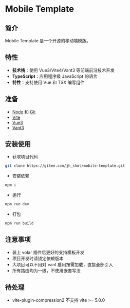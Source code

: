 # Mobile Template

## 简介

Mobile Template 是一个开源的移动端模版。

## 特性

- **技术栈**：使用 Vue3/Vite4/Vant3 等前端前沿技术开发
- **TypeScript**：应用程序级 JavaScript 的语言
- **特性**：支持使用 Vue 和 TSX 编写组件

## 准备

- [Node](http://nodejs.org/) 和 [Git](https://git-scm.com/)
- [Vite](https://vitejs.dev/)
- [Vue3](https://v3.cn.vuejs.org/guide/introduction.html)
- [Vant3](https://youzan.github.io/vant/v3/#/zh-CN)

## 安装使用

- 获取项目代码

```bash
git clone https://gitee.com/jh_shot/mobile-template.git
```

- 安装依赖

```bash
npm i
```

- 运行

```bash
npm run dev
```

- 打包

```bash
npm run build
```

## 注意事项

- 装上 volar 插件后更好的支持模板开发
- 项目开发时请锁定依赖版本
- 大项目可以不用对 vant 启用按需加载，直接全部引入
- 所有路由均为一级，不使用嵌套写法

## 待处理

- vite-plugin-compression2 不支持 vite >= 5.0.0

